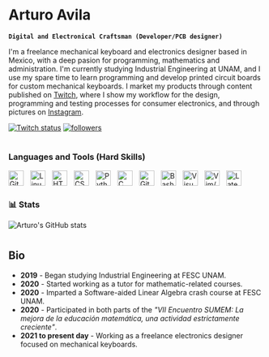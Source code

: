 # Arturo Avila

**`Digital and Electronical Craftsman (Developer/PCB designer)`**

I'm a freelance mechanical keyboard and electronics designer based in Mexico, with a deep pasion for programming, mathematics and administration. I'm currently studying Industrial Engineering at UNAM, and I use my spare time to learn programming and develop printed circuit boards for custom mechanical keyboards. I market my products through content published on [Twitch](https://www.twitch.tv/adpenrose), where I show my workflow for the design, programming and testing processes for consumer electronics, and through pictures on [Instagram](https://www.instagram.com/adepenrose/).

   <p align="left">
      <a href="https://www.twitch.tv/adpenrose">
         <img alt="Twitch status" title="Follow me on Twitch" src="https://custom-icon-badges.demolab.com/twitch/status/adpenrose?color=%23815fc0&label=Twitch Status&logo=twitch&logoColor=white&style=for-the-badge&labelColor=6441A5""/></a> 
      <a href="https://github.com/ADPenrose?tab=followers">
         <img alt="followers" title="Follow me on Github" src="https://custom-icon-badges.demolab.com/github/followers/adpenrose?color=236ad3&labelColor=1155ba&style=for-the-badge&logo=person-add&label=Follow&logoColor=white"/></a>
   </p>
   
#

### Languages and Tools (Hard Skills)

<img align="left" alt="Git" width="30px" style="padding-right:10px;" src="https://cdn.jsdelivr.net/gh/devicons/devicon/icons/git/git-original.svg" />
<img align="left" alt="Linux" width="30px" style="padding-right:10px;" src="https://cdn.jsdelivr.net/gh/devicons/devicon/icons/linux/linux-original.svg" />
<img align="left" alt="HTML" width="30px" style="padding-right:10px;" src="https://cdn.jsdelivr.net/gh/devicons/devicon/icons/html5/html5-plain.svg" />
<img align="left" alt="CSS" width="30px" style="padding-right:10px;" src="https://cdn.jsdelivr.net/gh/devicons/devicon/icons/css3/css3-plain.svg" />
<img align="left" alt="Python" width="30px" style="padding-right:10px;" src="https://cdn.jsdelivr.net/gh/devicons/devicon/icons/python/python-plain.svg" />
<img align="left" alt="C" width="30px" style="padding-right:10px;" src="https://cdn.jsdelivr.net/gh/devicons/devicon/icons/c/c-plain.svg" />
<img align="left" alt="GitHub" width="30px" style="padding-right:10px;" src="https://cdn.jsdelivr.net/gh/devicons/devicon/icons/github/github-original.svg" />
<img align="left" alt="Bash" width="30px" style="padding-right:10px;" src="https://cdn.jsdelivr.net/gh/devicons/devicon/icons/bash/bash-original.svg" />
<img align="left" alt="Visual Studio Code" width="30px" style="padding-right:10px;" src="https://cdn.jsdelivr.net/gh/devicons/devicon/icons/visualstudio/visualstudio-plain.svg" />
<img align="left" alt="Vim/NeoVim" width="30px" style="padding-right:10px;" src="https://cdn.jsdelivr.net/gh/devicons/devicon/icons/vim/vim-plain.svg" />
<img align="left" alt="Latex" width="30px" style="padding-right:10px;" src="https://cdn.jsdelivr.net/gh/devicons/devicon/icons/latex/latex-original.svg" />                                                                                                                                                      

<br />

#

### 📊 Stats

![Arturo's GitHub stats](https://github-readme-stats.vercel.app/api?username=adpenrose&show_icons=true&theme=omni&count_private=true)

#

## Bio
- **2019** - Began studying Industrial Engineering at FESC UNAM.
- **2020** - Started working as a tutor for mathematic-related courses.
- **2020** - Imparted a Software-aided Linear Algebra crash course at FESC UNAM.
- **2020** - Participated in both parts of the *"VII Encuentro SUMEM: La mejora de la educación matemática, una actividad estrictamente creciente"*.
- **2021 to present day** - Working as a freelance electronics designer focused on mechanical keyboards.

#
